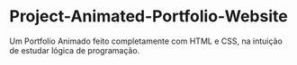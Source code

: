 # Project-Animated-Portfolio-Website
Um Portfolio Animado feito completamente com HTML e CSS, na intuição de estudar lógica de programação.
